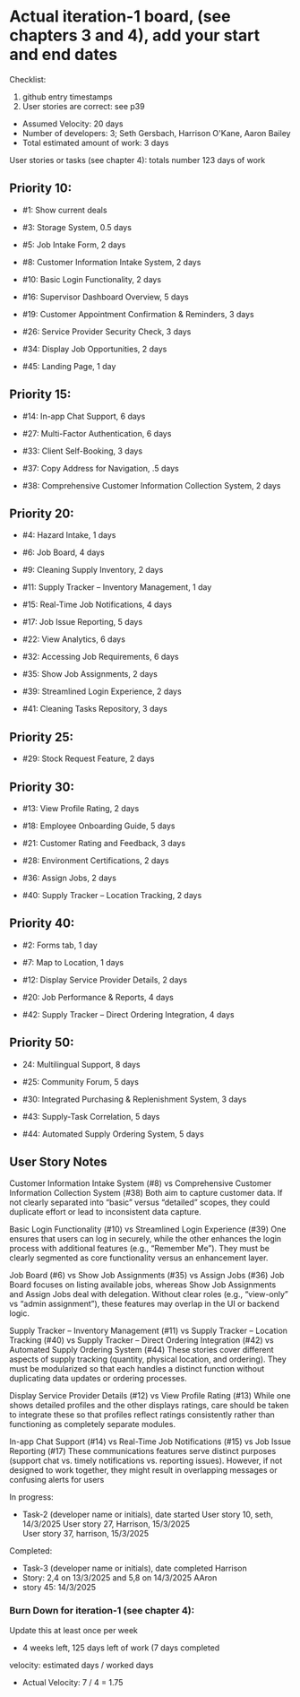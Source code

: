 # Actual iteration-1 board, (see chapters 3 and 4), add your start and end dates 

Checklist: 
1. github entry timestamps
2. User stories are correct: see p39

* Assumed Velocity: 20 days
* Number of developers: 3;  Seth Gersbach, Harrison O'Kane, Aaron Bailey
* Total estimated amount of work: 3 days

User stories or tasks (see chapter 4):
totals number 123 days of work


## Priority 10:
* #1: Show current deals

* #3: Storage System, 0.5 days

* #5: Job Intake Form, 2 days

* #8: Customer Information Intake System, 2 days

* #10: Basic Login Functionality, 2 days

* #16: Supervisor Dashboard Overview, 5 days

* #19: Customer Appointment Confirmation & Reminders, 3 days

* #26: Service Provider Security Check, 3 days

* #34: Display Job Opportunities, 2 days

* #45: Landing Page, 1 day


## Priority 15:
* #14: In-app Chat Support, 6 days

* #27: Multi-Factor Authentication, 6 days

* #33: Client Self-Booking, 3 days

* #37: Copy Address for Navigation, .5 days

* #38: Comprehensive Customer Information Collection System, 2 days


## Priority 20:
* #4: Hazard Intake, 1 days

* #6: Job Board, 4 days

* #9: Cleaning Supply Inventory, 2 days

* #11: Supply Tracker – Inventory Management, 1 day

* #15: Real-Time Job Notifications, 4 days

* #17: Job Issue Reporting, 5 days

* #22: View Analytics, 6 days

* #32: Accessing Job Requirements, 6 days

* #35: Show Job Assignments, 2 days

* #39: Streamlined Login Experience, 2 days

* #41: Cleaning Tasks Repository, 3 days


## Priority 25:
* #29: Stock Request Feature, 2 days


## Priority 30:
* #13: View Profile Rating, 2 days

* #18: Employee Onboarding Guide, 5 days

* #21: Customer Rating and Feedback, 3 days

* #28: Environment Certifications, 2 days

* #36: Assign Jobs, 2 days

* #40: Supply Tracker – Location Tracking, 2 days


## Priority 40:
* #2: Forms tab, 1 day

* #7: Map to Location, 1 days

* #12: Display Service Provider Details, 2 days

* #20: Job Performance & Reports, 4 days

* #42: Supply Tracker – Direct Ordering Integration, 4 days


## Priority 50:
* 24: Multilingual Support, 8 days

* #25: Community Forum, 5 days

* #30: Integrated Purchasing & Replenishment System, 3 days

* #43: Supply-Task Correlation, 5 days

* #44: Automated Supply Ordering System, 5 days


## User Story Notes ##
Customer Information Intake System (#8) vs Comprehensive Customer Information Collection System (#38) Both aim to capture customer data. If not clearly separated into “basic” versus “detailed” scopes, they could duplicate effort or lead to inconsistent data capture.

Basic Login Functionality (#10) vs Streamlined Login Experience (#39) One ensures that users can log in securely, while the other enhances the login process with additional features (e.g., “Remember Me”). They must be clearly segmented as core functionality versus an enhancement layer.

Job Board (#6) vs Show Job Assignments (#35) vs Assign Jobs (#36) Job Board focuses on listing available jobs, whereas Show Job Assignments and Assign Jobs deal with delegation. Without clear roles (e.g., “view-only” vs “admin assignment”), these features may overlap in the UI or backend logic.

Supply Tracker – Inventory Management (#11) vs Supply Tracker – Location Tracking (#40) vs Supply Tracker – Direct Ordering Integration (#42) vs Automated Supply Ordering System (#44) These stories cover different aspects of supply tracking (quantity, physical location, and ordering). They must be modularized so that each handles a distinct function without duplicating data updates or ordering processes.

Display Service Provider Details (#12) vs View Profile Rating (#13) While one shows detailed profiles and the other displays ratings, care should be taken to integrate these so that profiles reflect ratings consistently rather than functioning as completely separate modules.

In-app Chat Support (#14) vs Real-Time Job Notifications (#15) vs Job Issue Reporting (#17) These communications features serve distinct purposes (support chat vs. timely notifications vs. reporting issues). However, if not designed to work together, they might result in overlapping messages or confusing alerts for users

In progress:
* Task-2 (developer name or initials), date started
User story 10, seth, 14/3/2025
User story 27, Harrison, 15/3/2025                                                                                             
User story 37, harrison, 15/3/2025

Completed:
* Task-3 (developer name or initials), date completed
Harrison 
* Story: 2,4 on 13/3/2025 and 5,8 on 14/3/2025
AAron
* story 45: 14/3/2025

### Burn Down for iteration-1 (see chapter 4):
Update this at least once per week
* 4 weeks left, 125 days left of work (7 days completed

velocity: estimated days / worked days 
* Actual Velocity: 7 / 4 = 1.75